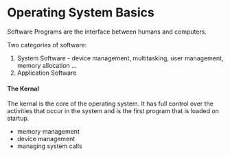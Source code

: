 # Operating System Basics

Software Programs are the interface between humans and computers.  

Two categories of software:
  1. System Software - device management, multitasking, user management, memory allocation ...
  2. Application Software

#### The Kernal

The kernal is the core of the operating system. It has full control over the activities that occur in the system and is the first program that is loaded on startup.

* memory management
* device management
* managing system calls
